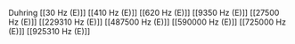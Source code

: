 Duhring
[[30 Hz (E)]]
[[410 Hz (E)]]
[[620 Hz (E)]]
[[9350 Hz (E)]]
[[27500 Hz (E)]]
[[229310 Hz (E)]]
[[487500 Hz (E)]]
[[590000 Hz (E)]]
[[725000 Hz (E)]]
[[925310 Hz (E)]]